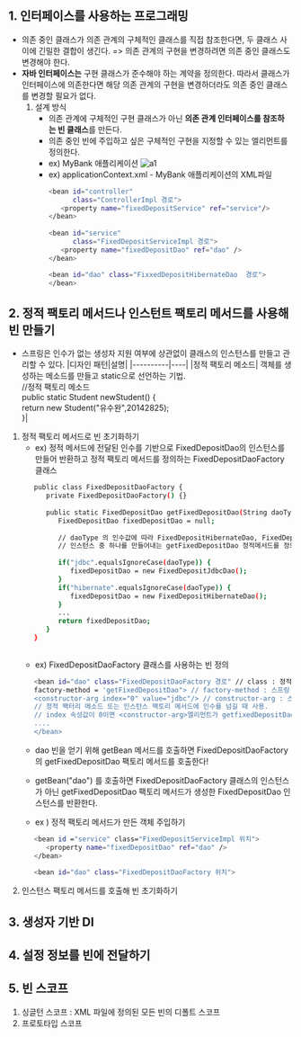## 1. 인터페이스를 사용하는 프로그래밍
- 의존 중인 클래스가 의존 관계의 구체적인 클래스를 직접 참조한다면, 두 클래스 사이에 긴밀한 결합이 생긴다.
=> 의존 관계의 구현을 변경하려면 의존 중인 클래스도 변경해야 한다.
- <b>자바 인터페이스는</b> 구현 클래스가 준수해야 하는 계약을 정의한다. 따라서 클래스가 인터페이스에 의존한다면
해당 의존 관계의 구현을 변경하더라도 의존 중인 클래스를 변경할 필요가 없다.
   1. 설계 방식
      - 의존 관계에 구체적인 구현 클래스가 아닌 <b>의존 관계 인터페이스를 참조하는 빈 클래스</b>를 만든다.
      - 의존 중인 빈에 주입하고 싶은 구체적인 구현을 지정할 수 있는 <bean> 엘리먼트를 정의한다.
      - ex) MyBank 애플리케이션
        ![a1](https://img1.daumcdn.net/thumb/R1280x0/?scode=mtistory2&fname=https%3A%2F%2Fblog.kakaocdn.net%2Fdn%2FbS8iP7%2FbtqF1omxOJt%2FsXk3SrYNe8TR0MWx55Tec1%2Fimg.png)
      - ex) applicationContext.xml - MyBank 애플리케이션의 XML파일
         ```sh
         <bean id="controller"
               class="ControllerImpl 경로">
            <property name="fixedDepositService" ref="service"/>
         </bean>
            
         <bean id="service"
               class="FixedDepositServiceImpl 경로">
            <property name="fixedDepositDao" ref="dao" />
         </bean>
         
         <bean id="dao" class="FixxedDepositHibernateDao  경로">
         </bean>
         
         ```

## 2. 정적 팩토리 메서드나 인스턴트 팩토리 메서드를 사용해 빈 만들기
- 스프링은 인수가 없는  생성자 지원 여부에 상관없이 클래스의 인스턴스를 만들고 관리할 수 있다.
|디자인 패턴|설명|
|----------|----|
|정적 팩토리 메소드| 객체를 생성하는 메소드를 만들고 static으로 선언하는 기법.<br> //정적 팩토리 메소드 <br> public static Student newStudent() { <br>        return new Student("유수완",20142825);<br>}|

1. 정적 팩토리 메서드로 빈 초기화하기
   - ex) 정적 메서드에 전달된 인수를 기반으로  FixedDepositDao의 인스턴스를 만들어 반환하고 정적 팩토리 메서드를 정의하는 FixedDepositDaoFactory 클래스
   ```sh
      public class FixedDepositDaoFactory {
         private FixedDepositDaoFactory() {}
         
         public static FixedDepositDao getFixedDepositDao(String daoType, ...) {
            FixedDepositDao fixedDepositDao = null;
            
            // daoType 의 인수값에 따라 FixedDepositHibernateDao, FixedDeppositIbatisDao, FixedDepositJdbcDao 클래스의 
            // 인스턴스 중 하나를 만들어내는 getFixedDepositDao 정적메서드를 정의함
            
            if("jdbc".equalsIgnoreCase(daoType)) {
               fixedDepositDao = new FixedDepositJdbcDao();
            }
            if("hibernate".equalsIgnoreCase(daoType)) {
               fixedDepositDao = new FixedDepositHibernateDao();
            }
            ...
            return fixedDepositDao;
         }
      }
            
   ```
   - ex) FixedDepositDaoFactory 클래스를 사용하는 빈 정의
   ```sh
      <bean id="dao" class="FixedDepositDaoFactory 경로" // class : 정적 팩토리 메서드를 정의하는 클래스의 전체 이름
      factory-method = 'getFixedDepositDao"> // factory-method : 스프링 컨테이너가 FixedDepositDao 인스턴스인 객체를 얻기 위해 호출하는 정적 팩토리 메서드의 이름을 지정
      <constructor-arg index="0" value="jdbc"/> // constructor-arg : 스프링의 beans 스키마에서 정의, 생성자에게 인수를 넘기거나 
      // 정적 팩터리 메소드 또는 인스턴스 팩토리 메서드에 인수를 넘길 때 사용. 
      // index 속성값이 0이면 <constructor-arg>엘리먼트가 getfixedDepositDao 팩토리 메서드의 첫 번째 인수(타입은 daoType)를 정의한다. 
      ....
      </bean>
   ```
      - dao 빈을 얻기 위해 getBean 메서드를 호출하면 FixedDepositDaoFactory의 getFixedDepositDao 팩토리 메서드를 호출한다!
      - getBean("dao") 를 호출하면 FixedDepositDaoFactory 클래스의 인스턴스가 아닌 getFixedDepositDao 팩토리 메서드가 생성한 FixedDepositDao 인스턴스를 반환한다.
         
   - ex ) 정적 팩토리 메서드가 만든 객체 주입하기
   ```sh
      <bean id ="service" class="FixedDepositServiceImpl 위치">
         <property name="fixedDepositDao" ref="dao" />
      </bean>
      
      <bean id="dao" class="FixedDepositDaoFactory 위치">

   ```
2. 인스턴스 팩토리 메서드를 호출해 빈 초기화하기

   
## 3. 생성자 기반 DI

## 4. 설정 정보를 빈에 전달하기

## 5. 빈 스코프
1. 싱글턴 스코프 : XML 파일에 정의된 모든 빈의 디폴트 스코프
2. 프로토타입 스코프
